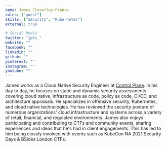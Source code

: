 ```yaml
---
name: James Cleverley-Prance
roles: ["guest"]
skills: ["Security", "Kubernetes"]
external: true

# Social Media
twitter: "jpts_"
website: ""
facebook: ""
linkedin: ""
github: ""
pinterest: ""
instagram: ""
youtube: ""
---
```


James works as a Cloud Native Security Engineer at [Control Plane](https://control-plane.io/). In his 
day to day, he focuses on static and dynamic security assessments covering
cloud native, infrastructure as code, policy as code, CI/CD, and architecture
appraisals. He specializes in offensive security, Kubernetes, and 
cloud native technologies. He has reviewed the security posture of numerous
organizations' cloud infrastructure and systems across a variety of retail,
financial, and regulated environments. James also enjoys participating and
contributing to CTFs and community events, sharing experiences and ideas that
he's had in client engagements. This has led to him being closely involved 
with events such as KubeCon NA 2021 Security Days & BSides London CTFs.

<!--more-->


